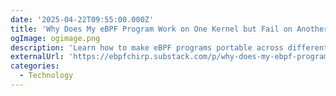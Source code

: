 ```yaml
---
date: '2025-04-22T09:55:00.000Z'
title: 'Why Does My eBPF Program Work on One Kernel but Fail on Another?'
ogImage: ogimage.png
description: 'Learn how to make eBPF programs portable across different Linux kernels using BPF CO-RE and BTF, and discover techniques for supporting systems without built-in BTF by embedding external BTF data.'
externalUrl: 'https://ebpfchirp.substack.com/p/why-does-my-ebpf-program-work-on'
categories:
  - Technology
---
```

